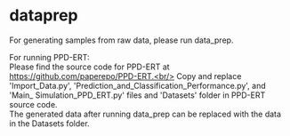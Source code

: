 # dataprep

For generating samples from raw data, please run data_prep.




For running PPD-ERT:<br/>
Please find the source code for PPD-ERT at https://github.com/paperepo/PPD-ERT.<br/>
Copy and replace 'Import_Data.py', 'Prediction_and_Classification_Performance.py', and 'Main_ Simulation_PPD_ERT.py' files and 'Datasets' folder in PPD-ERT source code.<br/>
The generated data after running data_prep can be replaced with the data in the Datasets folder.
